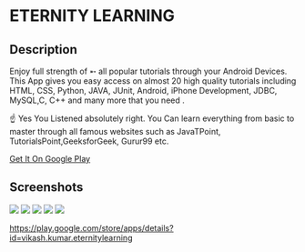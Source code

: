 # ETERNITY LEARNING #

Description
---------------
Enjoy full strength of ➵ all popular tutorials through your Android Devices. This App gives you easy access on almost 20 high quality tutorials including HTML, CSS, Python, JAVA, JUnit, Android, iPhone Development, JDBC, MySQL,C, C++ and many more that you need .

☝ Yes You Listened absolutely right. You Can learn everything from basic to master through all famous websites such as JavaTPoint, TutorialsPoint,GeeksforGeek, Gurur99 etc.

<a href="https://play.google.com/store/apps/details?id=vikash.kumar.eternitylearning" class="button big">Get It On Google Play</a>

Screenshots
-----------

![](https://lh3.googleusercontent.com/UB_yOv_q_NnzY9hAdfPlSHfoKLw3Z7MQW3mzKfgD15AcuAwov8D2JROUG47aSSSDD_M=w720-h310-rw)
![](https://lh3.googleusercontent.com/sk4MRAymdW5WyA9HE52biPRlHkcuytG8VxTAVRkpf_xh893OrEvg82F4Xh-5nH5Byw=w720-h310-rw) 
![](https://lh3.googleusercontent.com/OV5k13omp3fVKNDGk4rzqFxErbHsPYxq5L2BTw994-CJIbyUBjKDEJk4gkOZ9IxgUyTF=w720-h310-rw) 
![](https://lh3.googleusercontent.com/efO2rckEA_syOHK_-cGZZMNiXdMUNaUazDVCfM4MlsEkaeBIgrb2FYLAqXbHRNxEzjVC=w720-h310-rw) 
![](https://lh3.googleusercontent.com/ZNZoqMhOQSNqy-nXu4szV5Tz8dzBBXvGYCMJN-qsT9ysGpvIDdSAy29_OraC0zPu-cXA=w720-h310-rw)

<a href="https://www.gstatic.com/android/market_images/web/play_prism_hlock_2x.png" class="button icon search">https://play.google.com/store/apps/details?id=vikash.kumar.eternitylearning</a>
